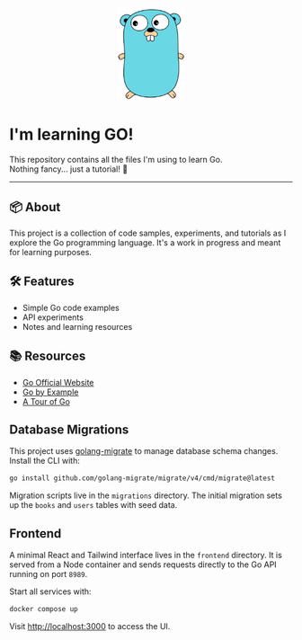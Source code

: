 
<div align="center">
    <img src="https://raw.githubusercontent.com/golang-samples/gopher-vector/master/gopher.svg" alt="Go Gopher" width="120"/>
</div>

# I'm learning GO!

This repository contains all the files I'm using to learn Go.  
Nothing fancy... just a tutorial! 🚀

---

## 📦 About

This project is a collection of code samples, experiments, and tutorials as I explore the Go programming language. It's a work in progress and meant for learning purposes.

## 🛠️ Features

- Simple Go code examples
- API experiments
- Notes and learning resources

## 📚 Resources

- [Go Official Website](https://golang.org/)
- [Go by Example](https://gobyexample.com/)
- [A Tour of Go](https://tour.golang.org/)

## Database Migrations

This project uses [golang-migrate](https://github.com/golang-migrate/migrate) to manage database schema changes. Install the CLI with:

```bash
go install github.com/golang-migrate/migrate/v4/cmd/migrate@latest
```

Migration scripts live in the `migrations` directory. The initial migration sets up the `books` and `users` tables with seed data.


## Frontend

A minimal React and Tailwind interface lives in the `frontend` directory. It is served from a Node container and sends requests directly to the Go API running on port `8989`.

Start all services with:

```bash
docker compose up
```

Visit [http://localhost:3000](http://localhost:3000) to access the UI.
